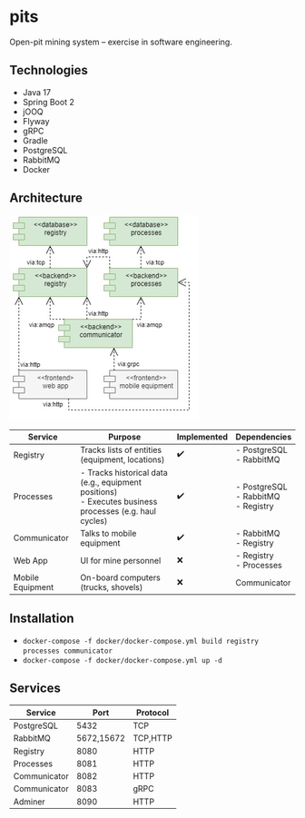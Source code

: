# pits

Open-pit mining system – exercise in software engineering.

## Technologies

- Java 17
- Spring Boot 2
- jOOQ
- Flyway
- gRPC
- Gradle
- PostgreSQL
- RabbitMQ
- Docker

## Architecture

![Component diagram](doc/components.jpg)

|Service|Purpose|Implemented|Dependencies|
|-|-|-|-|
|Registry|Tracks lists of entities (equipment, locations)|:heavy_check_mark:|- PostgreSQL<br>- RabbitMQ|
|Processes|- Tracks historical data (e.g., equipment positions)<br>- Executes business processes (e.g. haul cycles)|:heavy_check_mark:|- PostgreSQL<br>- RabbitMQ<br>- Registry|
|Communicator|Talks to mobile equipment|:heavy_check_mark:|- RabbitMQ<br>- Registry|
|Web App|UI for mine personnel|:x:|- Registry<br>- Processes|
|Mobile Equipment|On-board computers (trucks, shovels)|:x:|Communicator|

## Installation

- `docker-compose -f docker/docker-compose.yml build registry processes communicator`
- `docker-compose -f docker/docker-compose.yml up -d`

## Services

|Service|Port|Protocol|
|-|-|-|
|PostgreSQL|5432|TCP|
|RabbitMQ|5672,15672|TCP,HTTP|
|Registry|8080|HTTP|
|Processes|8081|HTTP|
|Communicator|8082|HTTP|
|Communicator|8083|gRPC|
|Adminer|8090|HTTP|
